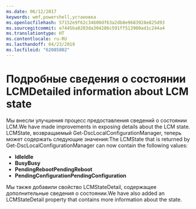 ```yaml
---
ms.date: 06/12/2017
keywords: wmf,powershell,установка
ms.openlocfilehash: 57152e9f62c34600df63a2db8e9683928e825d93
ms.sourcegitcommit: e7445ba8203da304286c591ff513900ad1c244a4
ms.translationtype: HT
ms.contentlocale: ru-RU
ms.lasthandoff: 04/23/2019
ms.locfileid: "62085802"
---
```

# <a name="detailed-information-about-lcm-state"></a><span data-ttu-id="0c331-102">Подробные сведения о состоянии LCM</span><span class="sxs-lookup"><span data-stu-id="0c331-102">Detailed information about LCM state</span></span>

<span data-ttu-id="0c331-103">Мы внесли улучшения процесс предоставления сведений о состоянии LCM.</span><span class="sxs-lookup"><span data-stu-id="0c331-103">We have made improvements in exposing details about the LCM state.</span></span> <span data-ttu-id="0c331-104">LCMState, возвращаемый Get-DscLocalConfigurationManager, теперь может содержать следующие значения:</span><span class="sxs-lookup"><span data-stu-id="0c331-104">The LCMState that is returned by Get-DscLocalConfigurationManager can now contain the following values:</span></span>

* <span data-ttu-id="0c331-105">**Idle**</span><span class="sxs-lookup"><span data-stu-id="0c331-105">**Idle**</span></span>
* <span data-ttu-id="0c331-106">**Busy**</span><span class="sxs-lookup"><span data-stu-id="0c331-106">**Busy**</span></span>
* <span data-ttu-id="0c331-107">**PendingReboot**</span><span class="sxs-lookup"><span data-stu-id="0c331-107">**PendingReboot**</span></span>
* <span data-ttu-id="0c331-108">**PendingConfiguration**</span><span class="sxs-lookup"><span data-stu-id="0c331-108">**PendingConfiguration**</span></span>

<span data-ttu-id="0c331-109">Мы также добавили свойство LCMStateDetail, содержащее дополнительные сведения о состоянии.</span><span class="sxs-lookup"><span data-stu-id="0c331-109">We have also added an LCMStateDetail property that contains more information about the state.</span></span>

